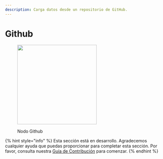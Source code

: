 ```yaml
---
description: Carga datos desde un repositorio de GitHub.
---
```


# Github

<figure><img src="../../../.gitbook/assets/image--79-.png" alt="" width="260"><figcaption><p>Nodo Github</p></figcaption></figure>

{% hint style="info" %}
Esta sección está en desarrollo. Agradecemos cualquier ayuda que puedas proporcionar para completar esta sección. Por favor, consulta nuestra [Guía de Contribución](../../../contributing/) para comenzar.
{% endhint %}
